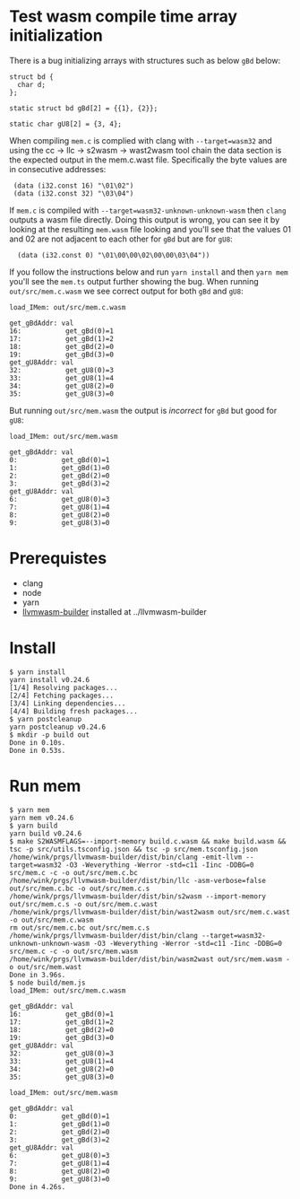 # Test wasm compile time array initialization

There is a bug initializing arrays with structures such as below `gBd` below:
```
struct bd {
  char d;
};

static struct bd gBd[2] = {{1}, {2}};

static char gU8[2] = {3, 4};
```
When compiling `mem.c` is complied with clang with `--target=wasm32` and using the
cc -> llc -> s2wasm -> wast2wasm tool chain the data section is the expected
output in the mem.c.wast file. Specifically the byte values are in consecutive
addresses:
```
 (data (i32.const 16) "\01\02")
 (data (i32.const 32) "\03\04")
```
If `mem.c` is compiled with `--target=wasm32-unknown-unknown-wasm` then `clang`
outputs a wasm file directly. Doing this output is wrong, you can see it by looking
at the resulting `mem.wasm` file looking and you'll see that the values 01 and 02
are not adjacent to each other for `gBd` but are for `gU8`:
```
  (data (i32.const 0) "\01\00\00\02\00\00\03\04"))
```

If you follow the instructions below and run `yarn install` and
then `yarn mem` you'll see the `mem.ts` output further showing
the bug. When running `out/src/mem.c.wasm` we see correct output
for both `gBd` and `gU8`:
```
load_IMem: out/src/mem.c.wasm

get_gBdAddr: val
16:           get_gBd(0)=1
17:           get_gBd(1)=2
18:           get_gBd(2)=0
19:           get_gBd(3)=0
get_gU8Addr: val
32:           get_gU8(0)=3
33:           get_gU8(1)=4
34:           get_gU8(2)=0
35:           get_gU8(3)=0
```

But running `out/src/mem.wasm` the output is *incorrect* for `gBd` but
good for `gU8`:
```
load_IMem: out/src/mem.wasm

get_gBdAddr: val
0:           get_gBd(0)=1
1:           get_gBd(1)=0
2:           get_gBd(2)=0
3:           get_gBd(3)=2
get_gU8Addr: val
6:           get_gU8(0)=3
7:           get_gU8(1)=4
8:           get_gU8(2)=0
9:           get_gU8(3)=0
```

# Prerequistes
- clang
- node
- yarn
- [llvmwasm-builder](https://github.com/winksaville/llvmwasm-builder) installed at ../llvmwasm-builder

# Install
```
$ yarn install
yarn install v0.24.6
[1/4] Resolving packages...
[2/4] Fetching packages...
[3/4] Linking dependencies...
[4/4] Building fresh packages...
$ yarn postcleanup
yarn postcleanup v0.24.6
$ mkdir -p build out 
Done in 0.10s.
Done in 0.53s.
```

# Run mem
```
$ yarn mem
yarn mem v0.24.6
$ yarn build
yarn build v0.24.6
$ make S2WASMFLAGS=--import-memory build.c.wasm && make build.wasm && tsc -p src/utils.tsconfig.json && tsc -p src/mem.tsconfig.json 
/home/wink/prgs/llvmwasm-builder/dist/bin/clang -emit-llvm --target=wasm32 -O3 -Weverything -Werror -std=c11 -Iinc -DDBG=0 src/mem.c -c -o out/src/mem.c.bc
/home/wink/prgs/llvmwasm-builder/dist/bin/llc -asm-verbose=false out/src/mem.c.bc -o out/src/mem.c.s
/home/wink/prgs/llvmwasm-builder/dist/bin/s2wasm --import-memory out/src/mem.c.s -o out/src/mem.c.wast
/home/wink/prgs/llvmwasm-builder/dist/bin/wast2wasm out/src/mem.c.wast -o out/src/mem.c.wasm
rm out/src/mem.c.bc out/src/mem.c.s
/home/wink/prgs/llvmwasm-builder/dist/bin/clang --target=wasm32-unknown-unknown-wasm -O3 -Weverything -Werror -std=c11 -Iinc -DDBG=0 src/mem.c -c -o out/src/mem.wasm
/home/wink/prgs/llvmwasm-builder/dist/bin/wasm2wast out/src/mem.wasm -o out/src/mem.wast
Done in 3.96s.
$ node build/mem.js 
load_IMem: out/src/mem.c.wasm

get_gBdAddr: val
16:           get_gBd(0)=1
17:           get_gBd(1)=2
18:           get_gBd(2)=0
19:           get_gBd(3)=0
get_gU8Addr: val
32:           get_gU8(0)=3
33:           get_gU8(1)=4
34:           get_gU8(2)=0
35:           get_gU8(3)=0

load_IMem: out/src/mem.wasm

get_gBdAddr: val
0:           get_gBd(0)=1
1:           get_gBd(1)=0
2:           get_gBd(2)=0
3:           get_gBd(3)=2
get_gU8Addr: val
6:           get_gU8(0)=3
7:           get_gU8(1)=4
8:           get_gU8(2)=0
9:           get_gU8(3)=0
Done in 4.26s.
```
